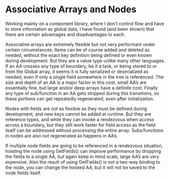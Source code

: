 # Associative Arrays and Nodes
Working mainly on a component library, where I don’t control flow and have to store information as global data, I have found (and been shown) that there are certain advantages and disadvantages to each.

Associative arrays are extremely flexible but not very performant under certain circumstances.  Items can be of course added and deleted as needed, without the exact key definition being defined or even known during development.  But they are a value type unlike many other languages.  If an AA crosses any type of boundary, be it a task, or being stored to or from the Global array, it seems it is fully serialized or deserialized as needed, even if only a single field somewhere in the tree is referenced.  The size and depth of an AA is a major factor in this cost, small AA’s are essentially fine, but large and/or deep arrays have a definite cost.  Finally any type of sub/function in an AA gets stripped during this transitions, so these portions can get repeatedly regenerated, even after initialization.

Nodes with fields are not as flexible as they must be defined during development, and new keys cannot be added at runtime.  But they are reference types, and while they can invoke a rendezvous when access across a boundary, but they still work faster for field access as the field itself can be addressed without processing the entire array.  Subs/functions in nodes are also not regenerated as happens in AA’s.

If multiple node fields are going to be referenced in a rendezvous situation, hoisting the node using GetFields() can improve performance by dropping the fields to a single AA, but again keep in mind scale, large AA’s are very expensive.  Also the result of using GetFields() is not a two-way binding to the node, you can change the hoisted AA, but it will not be saved to the node fields itself.
